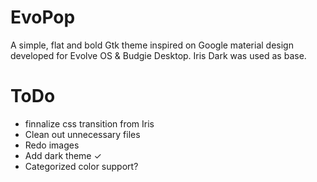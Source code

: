 EvoPop
====

A simple, flat and bold Gtk theme inspired on Google material design developed for Evolve OS  & Budgie Desktop.
Iris Dark was used as base.

ToDo
====
- finnalize css transition from Iris
- Clean out unnecessary files
- Redo images
- Add dark theme ✓
- Categorized color support?
